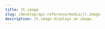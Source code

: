 ```yaml
---
title: Jt.image
slug: /develop/api-reference/media/jt.image
description: Jt.image displays an image.
---
```


<Autofunction function="Jt.image" />
